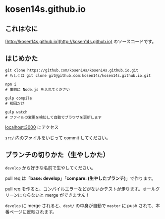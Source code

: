 # kosen14s.github.io

## これはなに

[http://kosen14s.github.io](http://kosen14s.github.io) のソースコードです。

## はじめかた

```
git clone https://github.com/kosen14s/kosen14s.github.io.git
# もしくは git clone git@github.com:kosen14s/kosen14s.github.io.git
```

```
npm i
# 事前に Node.js を入れてください
```

```
gulp compile
# 初回だけ
```

```
gulp watch
# ファイルの変更を検知して自動でブラウザを更新します
```

[localhost:3000](localhost:3000) にアクセス

`src/` 内のファイルをいじって commit してください。

## ブランチの切りかた（生やしかた）

`develop` から好きな名前で生やしてください。

pull req は「**base: develop**」「**compare: (生やしたブランチ)**」で作ります。

pull req を作ると、コンパイルエラーなどがないかテストが走ります。オールグリーンにならないと merge ができません！

`develop` に merge されると、`dest/` の中身が自動で `master` に push されて、本番ページに反映されます。
